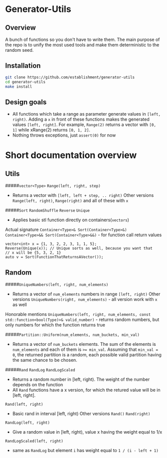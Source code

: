 Generator-Utils
===============

Overview
--------
A bunch of functions so you don't have to write them. The main purpose of the repo is to unify the most used tools and make them deterministic to the random seed.

Installation
------------
```sh
git clone https://github.com/establishment/generator-utils
cd generator-utils
make install
```

Design goals
------------
- All functions which take a range as parameter generate values in `[left, right)`. Adding a `x` in front of these functions makes the generated values `[left, right]`. For example, `Range(2)` returns a vector with `[0, 1]` while xRange(2) returns `[0, 1, 2]`.
- Nothing throws exceptions, just `assert(0)` for now

Short documentation overview
============================

Utils
-----
#####`vector<Type>` `Range(left, right, step)` 
* Returns a vector with `[left, left + step, .. right)`
Other versions `Range(left, right)`, `Range(right)` and all of these with `x`

#####`Sort` `RandomShuffle` `Reverse` `Unique`
* Applies basic stl function directly on containers(`vectors`)

Actual signature `Container<Type>& Sort(Container<Type>&)` `Container<Type>&& Sort(Container<Type>&&)` - for function call return values
```
vector<int> x = {1, 3, 2, 2, 3, 1, 1, 5};
Reverse(Unique(x)); // Unique sorts as well, because you want that
// x will be {5, 3, 2, 1}
auto v = Sort(FunctionThatReturnsAVector());
```

Random
------
#####`UniqueNumbers(left, right, num_elements)` 
* Returns a vector of `num_elements` numbers in range `[left, right)`
Other versions `UniqueNumbers(right, num_elements)` - all version work with `x` as well

Honorable mentions `UniqueNumbers(left, right, num_elements, const std::function<bool(Type)>& valid_number)` - returns random numbers, but only numbers for which the function returns true

#####`Partition::Uniform(num_elements, num_buckets, min_val)`
* Returns a vector of `num_buckets` elements. The sum of the elements is `num_elements` and each of them is `>= min_val`. Assuming that `min_val = 0`, the returned partition is a random, each possible valid partition having the same chance to be chosen.

#####`Rand` `RandLog` `RandLogScaled`
* Returns a random number in [left, right). The weight of the number depends on the function
* All `Rand` functions have a x version, for which the retured value will be in [left, right].

`Rand(left, right)`
* Basic rand in interval [left, right)
Other versions `Rand()` `Rand(right)`

`RandLog(left, right)`
* Give a random value in [left, right), value x having the weight equal to 1/x

`RandLogScaled(left, right)` 
* same as `RandLog` but element `i` has weight equal to `1 / (i - left + 1)`
